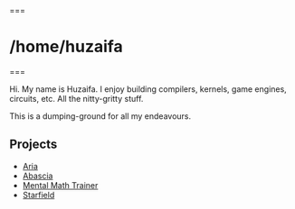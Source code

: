 ===
# /home/huzaifa
===

Hi. My name is Huzaifa. I enjoy building compilers, kernels, game engines,
circuits, etc. All the nitty-gritty stuff.

This is a dumping-ground for all my endeavours.

## Projects

- [Aria](aria/)
- [Abascia](abascia/)
- [Mental Math Trainer](mental_math/)
- [Starfield](starfield/)
